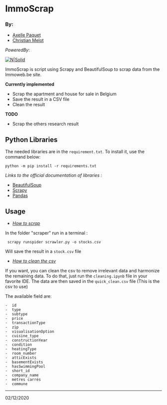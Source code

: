 # ImmoScrap 

### By:
- [Axelle Paquet](https://github.com/GodIsADJ)
- [Christian Melot](https://github.com/Ezamey)


_PoweredBy_:

[![N|Solid](https://res.cloudinary.com/practicaldev/image/fetch/s--xYNk7vjX--/c_imagga_scale,f_auto,fl_progressive,h_420,q_auto,w_1000/https://thepracticaldev.s3.amazonaws.com/i/dpf1jzsiy8n1tmdfxn1v.jpg)](https://nodesource.com/products/nsolid)

ImmoScrap is  script using Scrapy and  BeautifulSoup to scrap data from the Immoweb.be site.

**Currently implemented**

- Scrap the apartment and house for sale in Belgium
- Save the result in a CSV file
- Clean the result

**TODO**
- Scrap the others  research result


## Python Libraries

The needed libraries are in the `requirement.txt`.
To install it, use the command below:

```python -m pip install -r requirements.txt```

*Links to the official documentation of libraries :*
- [BeautifulSoup](https://beautiful-soup-4.readthedocs.io/en/latest/)
- [Scrapy](https://docs.scrapy.org/en/latest/)
- [Pandas](https://pandas.pydata.org/docs/reference/index.html#api)


## Usage 
- <u>*How to scrap*</u>


In  the folder "scraper" run in a terminal :

``` scrapy runspider scrawler.py -o stocks.csv``` 

Will save the result in a `stock.csv` file


- <u>*How to clean the csv*</u>

If you want, you can clean the csv to remove irrelevant data and harmonize the remaining data.
To do that, just run the `cleaning.ipynb` file in your favorite IDE.
The data are then saved in the `quick_clean.csv` file (This is the csv to use)

The available field are:
```
-  id
-  type
-  subtype
-  price
-  transactionType
-  zip
-  visualisationOption
-  cuisine_type
-  constructionYear
-  condition
-  heatingType
-  room_number
-  atticExists
-  basementExists
-  hasSwimmingPool
-  short_id
-  company_name
-  mètres carrés
-  commune
```

<hr>
02/12/2020